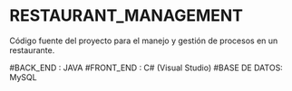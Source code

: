# RESTAURANT_MANAGEMENT
Código fuente del proyecto para el manejo y gestión de procesos en un restaurante.

#BACK_END : JAVA
#FRONT_END : C# (Visual Studio)
#BASE DE DATOS: MySQL
